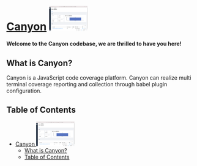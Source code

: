 # [Canyon](https://github.com/canyon-project/canyon) <img src="https://github.com/canyon-project/canyon/blob/main/screenshots/screenshot_build_success.png" style="max-width:100px;" />
**Welcome to the Canyon codebase, we are thrilled to have you here!**

## What is Canyon?
Canyon is a JavaScript code coverage platform.
Canyon can realize multi terminal coverage reporting and collection through babel plugin configuration.

## Table of Contents

- [Canyon <img src="https://github.com/canyon-project/canyon/blob/main/screenshots/screenshot_build_success.png" style="max-width:100px;" />](#canyon-)
  - [What is Canyon?](#what-is-canyon)
  - [Table of Contents](#table-of-contents)
